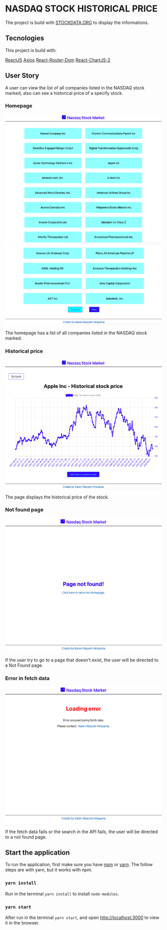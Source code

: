 # NASDAQ STOCK HISTORICAL PRICE 

The project is build with [STOCKDATA.ORG](https://www.stockdata.org/) to display the informations.

## Tecnologies

This project is build with:

[ReactJS](https://pt-br.reactjs.org/)
[Axios](https://axios-http.com/docs/intro)
[React-Router-Dom](https://v5.reactrouter.com/web/guides/quick-start)
[React-ChartJS-2](https://react-chartjs-2.js.org/)

## User Story

A user can view the list of all companies listed in the NASDAQ stock marked, also can see a historical price of a specify stock.
### Homepage

<img src="./HomePage_list.png" alt="Homepage list of all companies"></img>
<img src="./HomePage_btn.png" alt="Buttons to see more companies"></img>

The homepage has a list of all companies listed in the NASDAQ stock marked.

### Historical price

<img src="./StockPage.png" alt="Historical price of the stock" ></img>

The page displays the historical price of the stock.

### Not found page

<img src="./NotFound.png" alt="Not found page"></img>

If the user try to go to a page that doesn't exist, the user will be directed to a Not Found page.

### Error in fetch data

<img src="./LoadingError.png" alt="Message to error in fetch data"></img>

If the fetch data fails or the search in the API fails, the user will be directed to a not found page.

## Start the application

To run the application, first make sure you have [npm](https://www.npmjs.com/) or [yarn](https://yarnpkg.com/). The follow steps are with yarn, but it works with npm.

### `yarn install`

Run in the terminal `yarn install` to install `node-modules`.

### `yarn start`

After run in the terminal `yarn start`, and open [http://localhost:3000](http://localhost:3000) to view it in the browser.